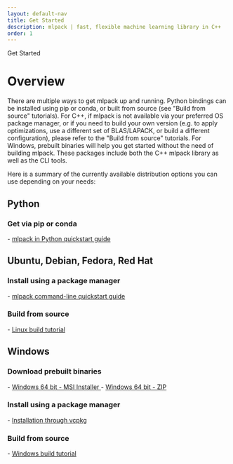 ```yaml
---
layout: default-nav
title: Get Started
description: mlpack | fast, flexible machine learning library in C++
order: 1
---
```


<div class="page-title-header">Get Started</div>

<h1>Overview</h1>

There are multiple ways to get mlpack up and running. Python bindings can be installed using pip or conda, or built from source (see "Build from source" tutorials).
For C++, if mlpack is not available via your preferred OS package manager, or if you need to build your own version (e.g. to apply optimizations, use a different 
set of BLAS/LAPACK, or build a different configuration), please refer to the "Build from source" tutorials.
For Windows, prebuilt binaries will help you get started without the need of building mlpack. These packages include both the C++ mlpack library as well as the CLI tools.

Here is a summary of the currently available distribution options you can use depending on your needs:

<h2>Python</h2>

<h3> Get via pip or conda </h3>
- <a href="https://www.mlpack.org/doc/mlpack-3.1.0/doxygen/python_quickstart.html"> mlpack in Python quickstart guide </a>

<h2> Ubuntu, Debian, Fedora, Red Hat </h2>

<h3> Install using a package manager </h3>
- <a href="https://www.mlpack.org/doc/mlpack-3.1.0/doxygen/cli_quickstart.html"> mlpack command-line quickstart guide </a>

<h3> Build from source </h3>
- <a href="https://www.mlpack.org/doc/mlpack-3.1.0/doxygen/build.html"> Linux build tutorial </a>

<h2> Windows </h2>

<h3> Download prebuilt binaries </h3>
- <a href="/files/mlpack-3.1.0.msi"> Windows 64 bit - MSI Installer </a>
- <a href="/files/mlpack-3.1.0.zip"> Windows 64 bit - ZIP </a>

<h3> Install using a package manager </h3>
- <a href="https://www.mlpack.org/doc/mlpack-3.1.0/doxygen/build_windows.html"> Installation through vcpkg </a>

<h3> Build from source </h3>
- <a href="https://www.mlpack.org/doc/mlpack-3.1.0/doxygen/build_windows.html"> Windows build tutorial </a>

